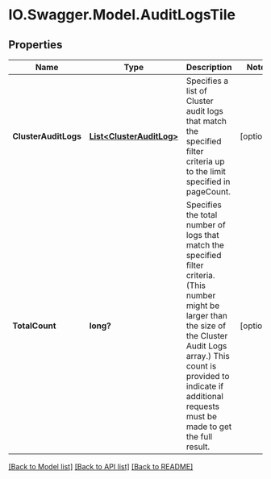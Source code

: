 # IO.Swagger.Model.AuditLogsTile
## Properties

Name | Type | Description | Notes
------------ | ------------- | ------------- | -------------
**ClusterAuditLogs** | [**List&lt;ClusterAuditLog&gt;**](ClusterAuditLog.md) | Specifies a list of Cluster audit logs that match the specified filter criteria up to the limit specified in pageCount. | [optional] 
**TotalCount** | **long?** | Specifies the total number of logs that match the specified filter criteria. (This number might be larger than the size of the Cluster Audit Logs array.) This count is provided to indicate if additional requests must be made to get the full result. | [optional] 

[[Back to Model list]](../README.md#documentation-for-models) [[Back to API list]](../README.md#documentation-for-api-endpoints) [[Back to README]](../README.md)

